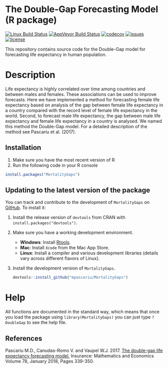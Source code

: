 # The Double-Gap Forecasting Model (R package)
[![Linux Build Status](https://travis-ci.com/mpascariu/MortalityGaps.svg?branch=master)](https://travis-ci.com/mpascariu/MortalityGaps)
[![AppVeyor Build Status](https://ci.appveyor.com/api/projects/status/github/mpascariu/MortalityGaps?branch=master&svg=true)](https://ci.appveyor.com/project/mpascariu/MortalityGaps)
[![codecov](https://codecov.io/github/mpascariu/MortalityGaps/branch/master/graphs/badge.svg)](https://codecov.io/github/mpascariu/MortalityGaps)
[![issues](https://img.shields.io/github/issues-raw/mpascariu/MortalityGaps.svg)](https://github.com/mpascariu/MortalityGaps/issues)
[![license](https://img.shields.io/badge/License-GPL%20v3-blue.svg)](https://github.com/mpascariu/MortalityGaps/blob/master/LICENSE)


This repository contains source code for the Double-Gap model for forecasting 
life expectancy in human population. 

# Description
Life expectancy is highly correlated over time among countries and 
between males and females. These associations can be used to improve forecasts. 
Here we have implemented a method for forecasting female life expectancy based on 
analysis of the gap between female life expectancy in a country compared with
the record level of female life expectancy in the world. Second, to forecast 
male life expectancy, the gap between male life expectancy and female life 
expectancy in a country is analysed. We named this method the Double-Gap model.
For a detailed description of the method see Pascariu et al. (2017).

## Installation

1. Make sure you have the most recent version of R
2. Run the following code in your R console 

```R
install.packages("MortalityGaps")
```

## Updating to the latest version of the package

You can track and contribute to the development of `MortalityGaps` on [GitHub](https://github.com/mpascariu/MortalityLaws). To install it:

1. Install the release version of `devtools` from CRAN with `install.packages("devtools")`.

2. Make sure you have a working development environment.
    * **Windows**: Install [Rtools](https://CRAN.R-project.org/bin/windows/Rtools/).
    * **Mac**: Install `Xcode` from the Mac App Store.
    * **Linux**: Install a compiler and various development libraries (details vary across different flavors of Linux).

3. Install the development version of `MortalityGaps`.

   ```R
   devtools::install_github("mpascariu/MortalityGaps")
   ```

# Help
All functions are documented in the standard way, which means that 
once you load the package using ```library(MortalityGaps)```
you can just type ```?DoubleGap``` to see the help file. 

## References
Pascariu M.D., Canudas-Romo V. and Vaupel W.J. 2017. [The double-gap life expectancy forecasting model.](https://doi.org/10.1016/j.insmatheco.2017.09.011) Insurance: Mathematics and Economics
Volume 78, January 2018, Pages 339-350.

